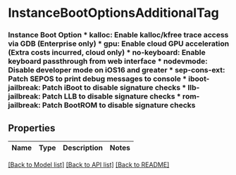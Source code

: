 # InstanceBootOptionsAdditionalTag

### Instance Boot Option * kalloc: Enable kalloc/kfree trace access via GDB (Enterprise only) * gpu: Enable cloud GPU acceleration (Extra costs incurred, cloud only) * no-keyboard: Enable keyboard passthrough from web interface * nodevmode: Disable developer mode on iOS16 and greater * sep-cons-ext: Patch SEPOS to print debug messages to console * iboot-jailbreak: Patch iBoot to disable signature checks * llb-jailbreak: Patch LLB to disable signature checks * rom-jailbreak: Patch BootROM to disable signature checks

## Properties
Name | Type | Description | Notes
------------ | ------------- | ------------- | -------------

[[Back to Model list]](../README.md#documentation-for-models) [[Back to API list]](../README.md#documentation-for-api-endpoints) [[Back to README]](../README.md)


